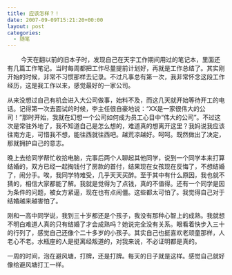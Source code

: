 ```yaml
---
title: 应该怎样？！
date: 2007-09-09T15:21:20+00:00
layout: post
categories:
  - 随笔
---
```

        今天在翻以前的旧本子时，发现自己在天宇工作期间用过的笔记本，里面还有几篇工作笔记。当时每周都把工作尽量提前计划好，再就是工作总结了。其实刚开始的时候，非常不习惯那样去记录。不过凡事总有第一次，我非常怀念这段工作经历，这是我工作以来，感觉最好的一家公司。

从来没想过自己有机会进入大公司做事，始料不及，而这几天就开始等待开工的电话。记得第一次去面试的时候，李主任很自豪地说：“XX是一家很伟大的公司！”那时开始，我就在幻想一个公司如何成为员工心目中“伟大的公司”。不过这次是常驻外地了，我不知道自己是怎么想的，难道真的想离开这里？我妈说我应该往南方走，可惜我不想，能往西就往西吧。越荒凉越好。呵呵。既然做出了决定，那就拥护自己的意志。
<!--more-->
晚上去给同学帮忙收拾电脑，完事后两个人聊起其他同学，说到一个同学本来打算结婚的，双方已经一起掏钱付了房款的首付，结果现在女孩现在反悔了，不想结婚了，闹分手。唉，我同学特难受，几乎天天买醉。至于其中有什么原因，我也就不猜的，相信大家都能了解。我就是觉得为了点钱，真的不值得。还有一个同学是因为条件的问题，被女方紧逼，现在也有点闹僵。这些都太可怕了。我觉得自己对于结婚越来越害怕了。

刚和一高中同学说，我到三十岁都还是个孩子，我没有那种心智上的成熟。我就想不明白难道人真的只有结婚了才会成熟吗？她说完全没有关系。眼看着快步入三十的行列了，感觉自己还像个二十多岁的小孩子。其实自己也挺喜欢老顽童那样，人老心不老。水瓶座的人是挺离经叛道的，对我来说，不必证明都是真的。

一周的时间，泡在避风塘，打牌，还是打牌。每天的日子就是这样。感觉自己就好像给避风塘打工一样。